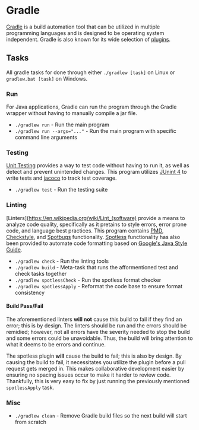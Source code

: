 # Gradle
[Gradle](https://gradle.org/) is a build automation tool that can be utilized in multiple programming languages and is designed to be operating system independent. Gradle is also known for its wide selection of [plugins](https://plugins.gradle.org/). 

## Tasks
All gradle tasks for done through either `./gradlew [task]` on Linux or `gradlew.bat [task]` on Windows.

### Run
For Java applications, Gradle can run the program through the Gradle wrapper without having to manually compile a jar file.
- `./gradlew run` - Run the main program
- `./gradlew run --args="..."` - Run the main program with specific command line arguments

### Testing
[Unit Testing](https://www.geeksforgeeks.org/unit-testing-software-testing/) provides a way to test code without having to run it, as well as detect and prevent unintended changes. This program utilizes [JUnint 4](https://github.com/junit-team/junit4) to write tests and [jacoco](https://github.com/jacoco/jacoco) to track test coverage.

- `./gradlew test` - Run the testing suite

### Linting
[Linters](https://en.wikipedia.org/wiki/Lint_(software) provide a means to analyze code quality, specifically as it pretains to style errors, error prone code, and language best practices. This program contains [PMD](https://pmd.github.io/), [Checkstyle](https://github.com/checkstyle/checkstyle), and [Spotbugs](https://github.com/spotbugs/spotbugs) functionality. [Spotless](https://github.com/diffplug/spotless) functionality has also been provided to automate code formatting based on [Google's Java Style Guide](https://google.github.io/styleguide/javaguide.html).

- `./gradlew check` - Run the linting tools
- `./gradlew build` - Meta-task that runs the afformentioned test and check tasks together 
- `./gradlew spotlessCheck` - Run the spotless format checker
- `./gradlew spotlessApply` - Reformat the code base to ensure format consistency

#### Build Pass/Fail
The aforementioned linters **will not** cause this build to fail if they find an error; this is by design. The linters should be run and the errors should be remidied; however, not all errors have the severity needed to stop the build and some errors could be unavoidable. Thus, the build will bring attention to what it deems to be errors and continue. 

The spotless plugin **will** cause the build to fail; this is also by design. By causing the build to fail, it necessitates you utilize the plugin before a pull request gets merged in. This makes collaborative development easier by ensuring no spacing issues occur to make it harder to review code. Thankfully, this is very easy to fix by just running the previously mentioned `spotlessApply` task.

### Misc
- `./gradlew clean` - Remove Gradle build files so the next build will start from scratch
